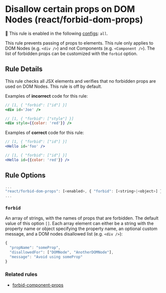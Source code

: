 # Disallow certain props on DOM Nodes (react/forbid-dom-props)

💼 This rule is enabled in the following [configs](https://github.com/jsx-eslint/eslint-plugin-react#shareable-configurations): `all`.

This rule prevents passing of props to elements. This rule only applies to DOM Nodes (e.g. `<div />`) and not Components (e.g. `<Component />`).
The list of forbidden props can be customized with the `forbid` option.

## Rule Details

This rule checks all JSX elements and verifies that no forbidden props are used
on DOM Nodes. This rule is off by default.

Examples of **incorrect** code for this rule:

```jsx
// [1, { "forbid": ["id"] }]
<div id='Joe' />
```

```jsx
// [1, { "forbid": ["style"] }]
<div style={{color: 'red'}} />
```

Examples of **correct** code for this rule:

```jsx
// [1, { "forbid": ["id"] }]
<Hello id='foo' />
```

```jsx
// [1, { "forbid": ["id"] }]
<Hello id={{color: 'red'}} />
```

## Rule Options

```js
...
"react/forbid-dom-props": [<enabled>, { "forbid": [<string>|<object>] }]
...
```

### `forbid`

An array of strings, with the names of props that are forbidden. The default value of this option `[]`.
Each array element can either be a string with the property name or object specifying the property name, an optional
custom message, and a DOM nodes disallowed list (e.g. `<div />`):

```js
{
  "propName": "someProp",
  "disallowedFor": ["DOMNode", "AnotherDOMNode"],
  "message": "Avoid using someProp"
}
```

### Related rules

- [forbid-component-props](./forbid-component-props.md)
